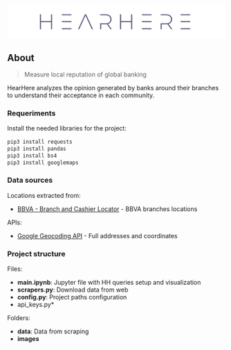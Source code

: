 <p align="center"><img src="images/hearhere_readme_logo.png"></p>

## About
> Measure local reputation of global banking

HearHere analyzes the opinion generated by banks around their branches to understand their acceptance in each community.

### Requeriments

Install the needed libraries for the project:

```
pip3 install requests
pip3 install pandas
pip3 install bs4
pip3 install googlemaps
```

### Data sources

Locations extracted from:

- [BBVA - Branch and Cashier Locator](https://www.bbva.es/general/localizador-oficinas-cajeros/index.jsp) - BBVA branches locations

APIs:

- [Google Geocoding API](https://developers.google.com/maps/documentation/geocoding/start) - Full addresses and coordinates

### Project structure

Files:

- **main.ipynb**: Jupyter file with HH queries setup and visualization
- **scrapers.py**: Download data from web
- **config.py**: Project paths configuration
- api_keys.py*

Folders:

- **data**: Data from scraping
- **images**
